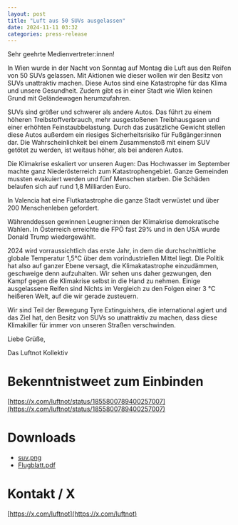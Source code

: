 ```yaml
---
layout: post
title: "Luft aus 50 SUVs ausgelassen"
date: 2024-11-11 03:32
categories: press-release
---
```

Sehr geehrte Medienvertreter:innen!

In Wien wurde in der Nacht von Sonntag auf Montag die Luft aus den Reifen von 50 SUVs gelassen. Mit Aktionen wie dieser wollen wir den Besitz von SUVs unattraktiv machen. Diese Autos sind eine Katastrophe für das Klima und unsere Gesundheit. Zudem gibt es in einer Stadt wie Wien keinen Grund mit Geländewagen herumzufahren.

SUVs sind größer und schwerer als andere Autos. Das führt zu einem höheren Treibstoffverbrauch, mehr ausgestoßenen Treibhausgasen und einer erhöhten Feinstaubbelastung. Durch das zusätzliche Gewicht stellen diese Autos außerdem ein riesiges Sicherheitsrisiko für Fußgänger:innen dar. Die Wahrscheinlichkeit bei einem Zusammenstoß mit einem SUV getötet zu werden, ist weitaus höher, als bei anderen Autos.

Die Klimakrise eskaliert vor unseren Augen: Das Hochwasser im September machte ganz Niederösterreich zum Katastrophengebiet. Ganze Gemeinden mussten evakuiert werden und fünf Menschen starben. Die Schäden belaufen sich auf rund 1,8 Milliarden Euro.

In Valencia hat eine Flutkatastrophe die ganze Stadt verwüstet und über 200 Menschenleben gefordert.

Währenddessen gewinnen Leugner:innen der Klimakrise demokratische Wahlen. In Österreich erreichte die FPÖ fast 29% und in den USA wurde Donald Trump wiedergewählt.

2024 wird vorraussichtlich das erste Jahr, in dem die durchschnittliche globale Temperatur 1,5°C über dem vorindustriellen Mittel liegt. Die Politik hat also auf ganzer Ebene versagt, die Klimakatastrophe einzudämmen, geschweige denn aufzuhalten. Wir sehen uns daher gezwungen, den Kampf gegen die Klimakrise selbst in die Hand zu nehmen. Einige ausgelassene Reifen sind Nichts im Vergleich zu den Folgen einer 3 °C heißeren Welt, auf die wir gerade zusteuern.

Wir sind Teil der Bewegung Tyre Extinguishers, die international agiert und das Ziel hat, den Besitz von SUVs so unattraktiv zu machen, dass diese Klimakiller für immer von unseren Straßen verschwinden.


Liebe Grüße,

Das Luftnot Kollektiv

# Bekenntnistweet zum Einbinden
[https://x.com/luftnot/status/1855800789400257007](https://x.com/luftnot/status/1855800789400257007)

# Downloads
 - [suv.png](/assets/images/2024-11-11/suv.png)
 - [Flugblatt.pdf](/assets/docs/Flugblatt.pdf)

# Kontakt / X
[https://x.com/luftnot](https://x.com/luftnot)